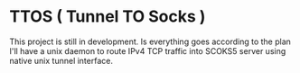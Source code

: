 # TTOS ( Tunnel TO Socks )

This project is still in development. Is everything goes according to the plan I'll have a unix daemon to route IPv4 TCP traffic into SCOKS5 server using native unix tunnel interface.

